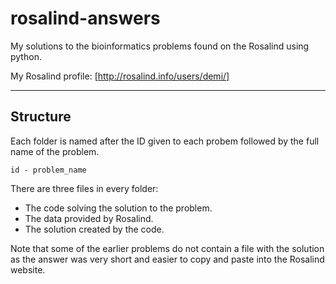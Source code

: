 # rosalind-answers

My solutions to the bioinformatics problems found on the Rosalind using python.

My Rosalind profile: [http://rosalind.info/users/demi/]

***********************************************************************************************************************************************************************************

## Structure

Each folder is named after the ID given to each probem followed by the full name of the problem.

```
id - problem_name
```

There are three files in every folder:

* The code solving the solution to the problem.
* The data provided by Rosalind.
* The solution created by the code.

Note that some of the earlier problems do not contain a file with the solution as the answer was very short and easier to copy and paste into the Rosalind website.
